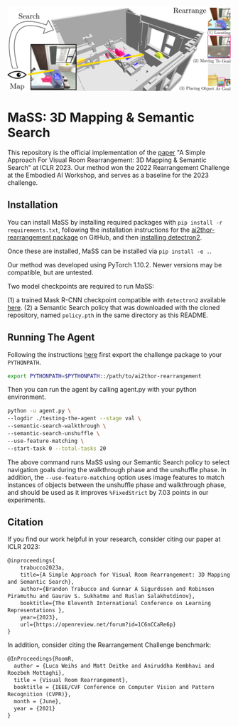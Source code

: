 ![MaSS: 3D Mapping & Semantic Search](images/teaser.png)

# MaSS: 3D Mapping & Semantic Search

This repository is the official implementation of the [paper](https://openreview.net/forum?id=1C6nCCaRe6p) "A Simple Approach For Visual Room Rearrangement: 3D Mapping & Semantic Search" at ICLR 2023. Our method won the 2022 Rearrangement Challenge at the Embodied AI Workshop, and serves as a baseline for the 2023 challenge. 

## Installation

You can install MaSS by installing required packages with `pip install -r requirements.txt`, following the installation instructions for the [ai2thor-rearrangement package](https://github.com/allenai/ai2thor-rearrangement) on GitHub, and then [installing detectron2](https://detectron2.readthedocs.io/en/latest/tutorials/install.html).

Once these are installed, MaSS can be installed via `pip install -e .`.

Our method was developed using PyTorch 1.10.2. Newer versions may be compatible, but are untested.

Two model checkpoints are required to run MaSS: 

(1) a trained Mask R-CNN checkpoint compatible with `detectron2` available [here](https://drive.google.com/drive/folders/1IpwdFjlb5B4oStDfjyI8cho3nJpnpVPw?usp=share_link).
(2) a Semantic Search policy that was downloaded with the cloned repository, named `policy.pth` in the same directory as this README.

## Running The Agent

Following the instructions [here](https://github.com/allenai/ai2thor-rearrangement) first export the challenge package to your `PYTHONPATH`.

```bash
export PYTHONPATH=$PYTHONPATH::/path/to/ai2thor-rearrangement
```

Then you can run the agent by calling agent.py with your python environment.

```bash
python -u agent.py \
--logdir ./testing-the-agent --stage val \
--semantic-search-walkthrough \
--semantic-search-unshuffle \
--use-feature-matching \
--start-task 0 --total-tasks 20
```

The above command runs MaSS using our Semantic Search policy to select navigation goals during the walkthrough phase and the unshuffle phase. In addition, the `--use-feature-matching` option uses image features to match instances of objects between the unshuffle phase and walkthrough phase, and should be used as it improves `%FixedStrict` by 7.03 points in our experiments.

## Citation

If you find our work helpful in your research, consider citing our paper at ICLR 2023:

```
@inproceedings{
    trabucco2023a,
    title={A Simple Approach for Visual Room Rearrangement: 3D Mapping and Semantic Search},
    author={Brandon Trabucco and Gunnar A Sigurdsson and Robinson Piramuthu and Gaurav S. Sukhatme and Ruslan Salakhutdinov},
    booktitle={The Eleventh International Conference on Learning Representations },
    year={2023},
    url={https://openreview.net/forum?id=1C6nCCaRe6p}
}
```

In addition, consider citing the Rearrangement Challenge benchmark:

```
@InProceedings{RoomR,
  author = {Luca Weihs and Matt Deitke and Aniruddha Kembhavi and Roozbeh Mottaghi},
  title = {Visual Room Rearrangement},
  booktitle = {IEEE/CVF Conference on Computer Vision and Pattern Recognition (CVPR)},
  month = {June},
  year = {2021}
}
```
